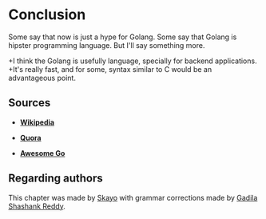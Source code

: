 # Conclusion

Some say that now is just a hype for Golang.
Some say that Golang is hipster programming language.
But I'll say something more.

+I think the Golang is usefully language, specially for backend applications.
+It's really fast, and for some, syntax similar to C would be an advantageous point.

## Sources

* [**Wikipedia**](https://en.wikipedia.org/wiki/Go_(programming_language))

* [**Quora**](https://www.quora.com/What-are-the-advantages-and-disadvantages-of-Golang)

* [**Awesome Go**](https://github.com/avelino/awesome-go#database)

## Regarding authors

This chapter was made by [Skayo](https://github.com/Skayo) with grammar corrections made by [Gadila Shashank Reddy](https://github.com/gadilashashank).
